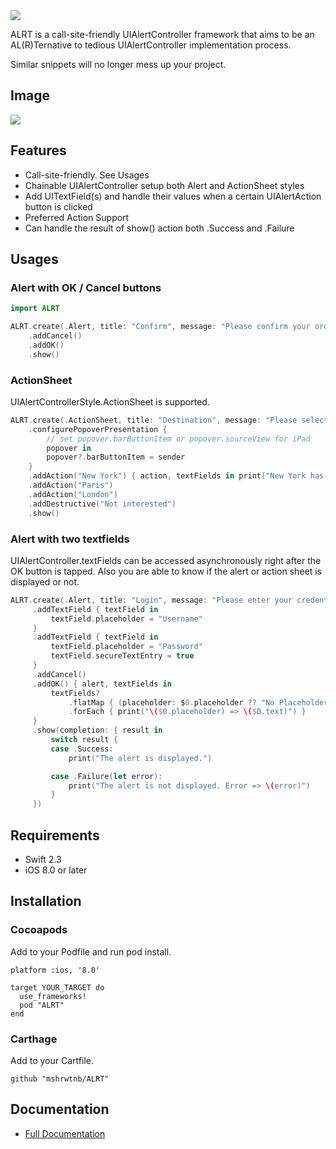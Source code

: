 <img src="https://raw.githubusercontent.com/wiki/mshrwtnb/ALRT/logobanner.png">

ALRT is a call-site-friendly UIAlertController framework that aims to be an AL(R)Ternative to tedious UIAlertController implementation process.

Similar snippets will no longer mess up your project.

## Image
<img src="https://media.giphy.com/media/26hirZS4wE6kwpCpy/giphy.gif">


## Features
* Call-site-friendly. See Usages
* Chainable UIAlertController setup both Alert and ActionSheet styles
* Add UITextField(s) and handle their values when a certain UIAlertAction button is clicked
* Preferred Action Support
* Can handle the result of show() action both .Success and .Failure

## Usages
### Alert with OK / Cancel buttons

```swift
import ALRT

ALRT.create(.Alert, title: "Confirm", message: "Please confirm your order")
    .addCancel()
    .addOK()
    .show()
```

### ActionSheet
UIAlertControllerStyle.ActionSheet is supported.

```swift
ALRT.create(.ActionSheet, title: "Destination", message: "Please select your destination")
    .configurePopoverPresentation {
        // set popover.barButtonItem or popover.sourceView for iPad
        popover in
        popover?.barButtonItem = sender
    }
    .addAction("New York") { action, textFields in print("New York has been selected") }
    .addAction("Paris")
    .addAction("London")
    .addDestructive("Not interested")
    .show()
```
### Alert with two textfields
UIAlertController.textFields can be accessed asynchronously right after the OK button is tapped.
Also you are able to know if the alert or action sheet is displayed or not.

```swift
ALRT.create(.Alert, title: "Login", message: "Please enter your credentials")
     .addTextField { textField in
         textField.placeholder = "Username"
     }
     .addTextField { textField in
         textField.placeholder = "Password"
         textField.secureTextEntry = true
     }
     .addCancel()
     .addOK() { alert, textFields in
         textFields?
             .flatMap { (placeholder: $0.placeholder ?? "No Placeholder", text: $0.text ?? "No Text") }
             .forEach { print("\($0.placeholder) => \($0.text)") }
     }
     .show(completion: { result in
         switch result {
         case .Success:
             print("The alert is displayed.")

         case .Failure(let error):
             print("The alert is not displayed. Error => \(error)")
         }
     })
```

## Requirements
* Swift 2.3
* iOS 8.0 or later

## Installation
### Cocoapods
Add to your Podfile and run pod install.

```
platform :ios, '8.0'

target YOUR_TARGET do
  use_frameworks!
  pod "ALRT"
end
```

### Carthage
Add to your Cartfile.

```
github "mshrwtnb/ALRT"
```

## Documentation
* [Full Documentation](http://cocoadocs.org/docsets/ALRT/0.2/)
